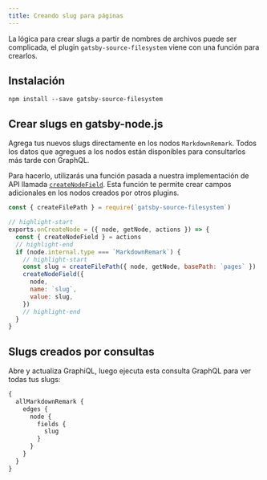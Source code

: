 ```yaml
---
title: Creando slug para páginas
---
```


La lógica para crear slugs a partir de nombres de archivos puede ser complicada, el plugin `gatsby-source-filesystem` viene con una función para crearlos.

## Instalación

`npm install --save gatsby-source-filesystem`

## Crear slugs en gatsby-node.js

Agrega tus nuevos slugs directamente en los nodos `MarkdownRemark`. Todos los datos que agregues a los nodos están disponibles para consultarlos más tarde con GraphQL.

Para hacerlo, utilizarás una función pasada a nuestra implementación de API llamada [`createNodeField`](/docs/actions/#createNodeField). Esta función te permite crear campos adicionales en los nodos creados por otros plugins.

```javascript:title=gatsby-node.js
const { createFilePath } = require(`gatsby-source-filesystem`)

// highlight-start
exports.onCreateNode = ({ node, getNode, actions }) => {
  const { createNodeField } = actions
  // highlight-end
  if (node.internal.type === `MarkdownRemark`) {
    // highlight-start
    const slug = createFilePath({ node, getNode, basePath: `pages` })
    createNodeField({
      node,
      name: `slug`,
      value: slug,
    })
    // highlight-end
  }
}
```

## Slugs creados por consultas

Abre y actualiza GraphiQL, luego ejecuta esta consulta GraphQL para ver todas tus slugs:

```graphql
{
  allMarkdownRemark {
    edges {
      node {
        fields {
          slug
        }
      }
    }
  }
}
```
